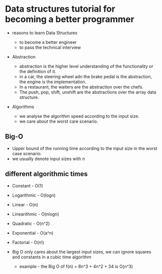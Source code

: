 # Data structures tutorial for becoming a better programmer

- reasons to learn Data Structures

  - to become a better engineer
  - to pass the technical interview

- Abstraction

  - abstraction is the higher level understanding of the functionality or the definition of it.
  - in a car, the steering wheel adn the brake pedal is the abstraction, the engine is the implementation.
  - In a restaurant, the waiters are the abstraction over the chefs.
  - The push, pop, shift, unshift are the abstractions over the array data structure.

- Algorithms
  - we analyse the algorithm speed according to the input size.
  - we care about the worst care scenario.

## Big-O

- Upper bound of the running time according to the input size in the worst case scenario.
- we usually denote input sizes with n

## different algorithmic times

- Constant - O(1)
- Logarithmic - O(logn)
- Linear - O(n)
- Linearithmic - O(nlogn)
- Quadratic - O(n^2)
- Exponential - O(a^n)
- Factorial - O(n!)

- Big O only cares about the largest input sizes, we can ignore squares and constants in a cubic time algorithm
  - example - the Big O of f(n) = 8n^3 + 4n^2 + 34 is O(n^3)
